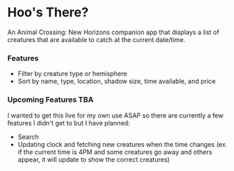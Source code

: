 # Hoo's There?

An Animal Crossing: New Horizons companion app that displays a list of creatures that are available to catch at the current date/time.

### Features
* Filter by creature type or hemisphere
* Sort by name, type, location, shadow size, time available, and price

### Upcoming Features TBA
I wanted to get this live for my own use ASAP so there are currently a few features I didn't get to but I have planned:

* Search
* Updating clock and fetching new creatures when the time changes (ex. if the current time is 4PM and some creatures go away and others appear, it will update to show the correct creatures)